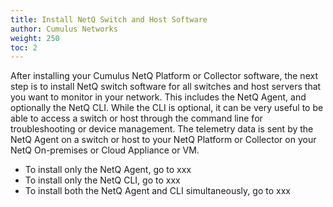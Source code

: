 ```yaml
---
title: Install NetQ Switch and Host Software
author: Cumulus Networks
weight: 250
toc: 2
---
```

After installing your Cumulus NetQ Platform or Collector software, the next step is to install NetQ switch software for all switches and host servers that you want to monitor in your network. This includes the NetQ Agent, and optionally the NetQ CLI. While the CLI is optional, it can be very useful to be able to access a switch or host through the command line for troubleshooting or device management. The telemetry data is sent by the NetQ Agent on a switch or host to your NetQ Platform or Collector on your NetQ On-premises or Cloud Appliance or VM.

- To install only the NetQ Agent, go to xxx
- To install only the NetQ CLI, go to xxx
- To install both the NetQ Agent and CLI simultaneously, go to xxx

